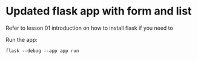# Updated flask app with form and list

Refer to lesson 01 introduction on how to install flask if you need to

Run the app: 
```commandline
flask --debug --app app run  
```